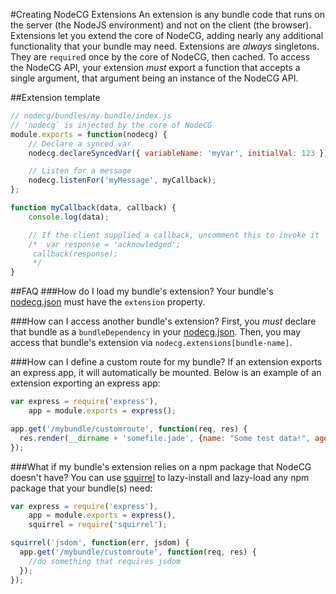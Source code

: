 #Creating NodeCG Extensions
An extension is any bundle code that runs on the server (the NodeJS environment) and not on the client (the browser).
Extensions let you extend the core of NodeCG, adding nearly any additional functionality that your bundle may need.
Extensions are _always_ singletons. They are `require`d once by the core of NodeCG, then cached.
To access the NodeCG API, your extension _must_ export a function that accepts a single argument, that argument being an instance of the NodeCG API.

##Extension template
```javascript
// nodecg/bundles/my-bundle/index.js
// 'nodecg` is injected by the core of NodeCG
module.exports = function(nodecg) {
    // Declare a synced var
    nodecg.declareSyncedVar({ variableName: 'myVar', initialVal: 123 });

    // Listen for a message
    nodecg.listenFor('myMessage', myCallback);
};

function myCallback(data, callback) {
    console.log(data);

    // If the client supplied a callback, uncomment this to invoke it
    /*  var response = 'acknowledged';
     callback(response);
     */
}
```

##FAQ
###How do I load my bundle's extension?
Your bundle's [nodecg.json](nodecg.json.md) must have the `extension` property.

###How can I access another bundle's extension?
First, you _must_ declare that bundle as a `bundleDependency` in your [nodecg.json](nodecg.json.md).
Then, you may access that bundle's extension via `nodecg.extensions[bundle-name]`.

###How can I define a custom route for my bundle?
If an extension exports an express app, it will automatically be mounted.
Below is an example of an extension exporting an express app:

````javascript
var express = require('express'),
    app = module.exports = express();

app.get('/mybundle/customroute', function(req, res) {
  res.render(__dirname + 'somefile.jade', {name: "Some test data!", age: 23});
});
````

###What if my bundle's extension relies on a npm package that NodeCG doesn't have?
You can use [squirrel](https://github.com/DamonOehlman/squirrel) to lazy-install and lazy-load any npm package that your bundle(s) need:
````javascript
var express = require('express'),
    app = module.exports = express(),
    squirrel = require('squirrel');

squirrel('jsdom', function(err, jsdom) {
  app.get('/mybundle/customroute', function(req, res) {
    //do something that requires jsdom
  });
});
````
